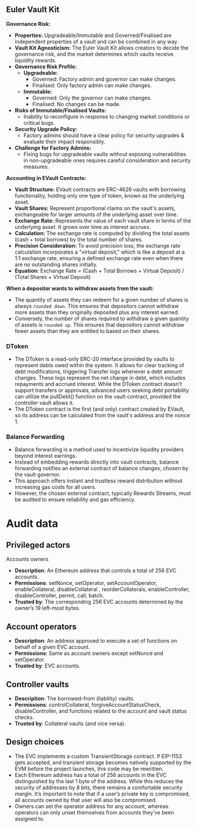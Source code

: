 ## Euler Vault Kit

**Governance Risk:**
- **Properties:** Upgradeable/Immutable and Governed/Finalised are independent properties of a vault and can be combined in any way.
- **Vault Kit Agnosticism:** The Euler Vault Kit allows creators to decide the governance risk, and the market determines which vaults receive liquidity rewards.
- **Governance Risk Profile:**
  - **Upgradeable:**
    - Governed: Factory admin and governor can make changes.
    - Finalised: Only factory admin can make changes.
  - **Immutable:**
    - Governed: Only the governor can make changes.
    - Finalised: No changes can be made.
- **Risks of Immutable/Finalised Vaults:**
  - Inability to reconfigure in response to changing market conditions or critical bugs.
- **Security Upgrade Policy:**
  - Factory admins should have a clear policy for security upgrades & evaluate their impact responsibly.
- **Challenge for Factory Admins:**
  - Fixing bugs for upgradeable vaults without exposing vulnerabilities in non-upgradeable ones requires careful consideration and security measures.
  
  
**Accounting in EVault Contracts:**

- **Vault Structure:** EVault contracts are ERC-4626 vaults with borrowing functionality, holding only one type of token, known as the underlying asset.
- **Vault Shares:** Represent proportional claims on the vault's assets, exchangeable for larger amounts of the underlying asset over time.
- **Exchange Rate:** Represents the value of each vault share in terms of the underlying asset. It grows over time as interest accrues.
- **Calculation:** The exchange rate is computed by dividing the total assets (cash + total borrows) by the total number of shares.
- **Precision Consideration:** To avoid precision loss, the exchange rate calculation incorporates a "virtual deposit," which is like a deposit at a 1:1 exchange rate, ensuring a defined exchange rate even when there are no outstanding shares initially.
- **Equation:** Exchange Rate = (Cash + Total Borrows + Virtual Deposit) / (Total Shares + Virtual Deposit)

**When a depositor wants to withdraw assets from the vault:**
- The quantity of assets they can redeem for a given number of shares is always `rounded down`. This ensures that depositors cannot withdraw more assets than they originally deposited plus any interest earned.
- Conversely, the number of shares required to withdraw a given quantity of assets is `rounded up`. This ensures that depositors cannot withdraw fewer assets than they are entitled to based on their shares.

### DToken
- The DToken is a read-only ERC-20 interface provided by vaults to represent debts owed within the system. It allows for clear tracking of debt modifications, triggering Transfer logs whenever a debt amount changes. These logs represent the net change in debt, which includes repayments and accrued interest. While the DToken contract doesn't support transfers or approvals, advanced users seeking debt portability can utilize the pullDebt() function on the vault contract, provided the controller vault allows it.
- The DToken contract is the first (and only) contract created by EVault, so its address can be calculated from the vault's address and the nonce 1.

### Balance Forwarding
- Balance forwarding is a method used to incentivize liquidity providers beyond interest earnings.
- Instead of embedding rewards directly into vault contracts, balance forwarding notifies an external contract of balance changes, chosen by the vault governor. 
- This approach offers instant and trustless reward distribution without increasing gas costs for all users. 
- However, the chosen external contract, typically Rewards Streams, must be audited to ensure reliability and gas efficiency.

# Audit data

## Privileged actors
Accounts owners
- **Description**: An Ethereum address that controls a total of 256 EVC accounts.
- **Permissions**: setNonce, setOperator, setAccountOperator, enableCollateral, disableCollateral
, reorderCollaterals, enableController, disableController, permit, call, batch.
- **Trusted by**: The corresponding 256 EVC accounts determined by the owner’s 19 left-most bytes.

## Account operators
- **Description**: An address approved to execute a set of functions on behalf of a given EVC account.
- **Permissions**: Same as account owners except setNonce and setOperator.
- **Trusted by**: EVC accounts.

## Controller vaults
- **Description**: The borrowed-from (liability) vaults.
- **Permissions**: controlCollateral, forgiveAccountStatusCheck, disableController, and
functions related to the account and vault status checks.
- **Trusted by**: Collateral vaults (and vice versa).

## Design choices
- The EVC implements a custom TransientStorage contract. If EIP-1153 gets accepted, and transient storage becomes natively supported by the EVM before the project launches, this code
may be rewritten.
- Each Ethereum address has a total of 256 accounts in the EVC distinguished by the last 1 byte of
the address. While this reduces the security of addresses by 8 bits, there remains a comfortable
security margin. It’s important to note that if a user’s private key is compromised, all accounts
owned by that user will also be compromised.
- Owners can set the operator address for any account, whereas operators can only unset themselves from accounts they’ve been assigned to.